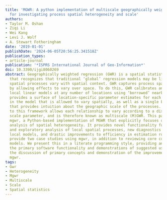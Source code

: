 ```yaml
---
title: 'MGWR: A python implementation of multiscale geographically weighted regression
  for investigating process spatial heterogeneity and scale'
authors:
- Taylor M. Oshan
- Ziqi Li
- Wei Kang
- Levi J. Wolf
- A. Stewart Fotheringham
date: '2019-01-01'
publishDate: '2024-06-05T20:56:25.341518Z'
publication_types:
- article-journal
publication: '*ISPRS International Journal of Geo-Information*'
doi: 10.3390/ijgi8060269
abstract: Geographically weighted regression (GWR) is a spatial statistical technique
  that recognizes that traditional ‘global’ regression models may be limited when
  spatial processes vary with spatial context. GWR captures process spatial heterogeneity
  by allowing effects to vary over space. To do this, GWR calibrates an ensemble of
  local linear models at any number of locations using ‘borrowed’ nearby data. This
  provides a surface of location-specific parameter estimates for each relationship
  in the model that is allowed to vary spatially, as well as a single bandwidth parameter
  that provides intuition about the geographic scale of the processes. A recent extension
  to this framework allows each relationship to vary according to a distinct spatial
  scale parameter, and is therefore known as multiscale (M)GWR. This paper introduces
  mgwr, a Python-based implementation of MGWR that explicitly focuses on the multiscale
  analysis of spatial heterogeneity. It provides novel functionality for inference
  and exploratory analysis of local spatial processes, new diagnostics unique to multi-scale
  local models, and drastic improvements to efficiency in estimation routines. We
  provide two case studies using mgwr, in addition to reviewing core concepts of local
  models. We present this in a literate programming style, providing an overview of
  the primary software functionality and demonstrations of suggested usage alongside
  the discussion of primary concepts and demonstration of the improvements made in
  mgwr.
tags:
- Gwr
- Heterogeneity
- Mgwr
- Multiscale
- Scale
- Spatial statistics
---
```

